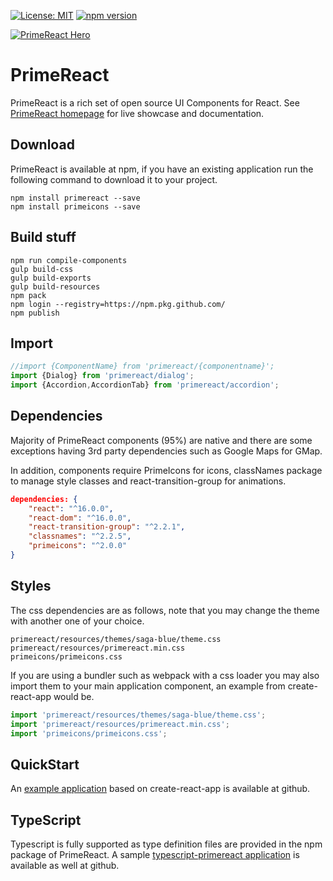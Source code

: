 [![License: MIT](https://img.shields.io/badge/License-MIT-yellow.svg)](https://opensource.org/licenses/MIT)
[![npm version](https://badge.fury.io/js/primereact.svg)](https://badge.fury.io/js/primereact)

[![PrimeReact Hero](https://www.primefaces.org/wp-content/uploads/2020/08/primereact-promotion-21aug2020@2x.jpg)](https://www.primefaces.org/primereact)

# PrimeReact

PrimeReact is a rich set of open source UI Components for React. See [PrimeReact homepage](https://www.primefaces.org/primereact) for live showcase and documentation.

## Download

PrimeReact is available at npm, if you have an existing application run the following command to download it to your project.

```
npm install primereact --save
npm install primeicons --save
```

## Build stuff

```
npm run compile-components
gulp build-css
gulp build-exports
gulp build-resources
npm pack
npm login --registry=https://npm.pkg.github.com/
npm publish
```

## Import

```javascript
//import {ComponentName} from 'primereact/{componentname}';
import {Dialog} from 'primereact/dialog';
import {Accordion,AccordionTab} from 'primereact/accordion';
```

## Dependencies

Majority of PrimeReact components (95%) are native and there are some exceptions having 3rd party dependencies such as Google Maps for GMap.

In addition, components require PrimeIcons for icons, classNames package to manage style classes and react-transition-group for animations.

```json
dependencies: {
    "react": "^16.0.0",
    "react-dom": "^16.0.0",
    "react-transition-group": "^2.2.1",
    "classnames": "^2.2.5",
    "primeicons": "^2.0.0"
}
```

## Styles
The css dependencies are as follows, note that you may change the theme with another one of your choice.

```
primereact/resources/themes/saga-blue/theme.css
primereact/resources/primereact.min.css
primeicons/primeicons.css
```

If you are using a bundler such as webpack with a css loader you may also import them to your main application component, an example from create-react-app would be.

```javascript
import 'primereact/resources/themes/saga-blue/theme.css';
import 'primereact/resources/primereact.min.css';
import 'primeicons/primeicons.css';
```

## QuickStart

An [example application](https://github.com/primefaces/primereact-quickstart) based on create-react-app is available at github.

## TypeScript

Typescript is fully supported as type definition files are provided in the npm package of PrimeReact. A sample [typescript-primereact application](https://github.com/primefaces/primereact-typescript-quickstart) is available as well at github.
